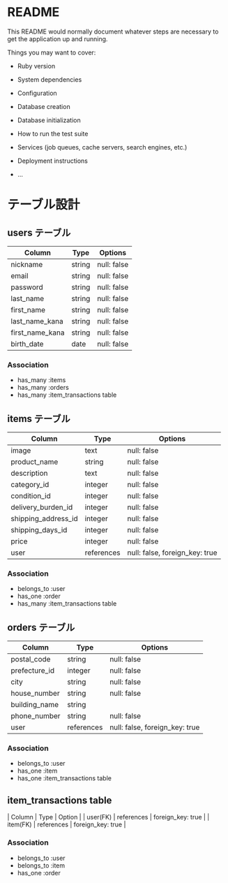 # README

This README would normally document whatever steps are necessary to get the
application up and running.

Things you may want to cover:

* Ruby version

* System dependencies

* Configuration

* Database creation

* Database initialization

* How to run the test suite

* Services (job queues, cache servers, search engines, etc.)

* Deployment instructions

* ...
# テーブル設計

## users テーブル

| Column          | Type   | Options     |
| --------------- | ------ | ----------- |
| nickname        | string | null: false |
| email           | string | null: false |
| password        | string | null: false |
| last_name       | string | null: false |
| first_name      | string | null: false |
| last_name_kana  | string | null: false |
| first_name_kana | string | null: false |
| birth_date      | date   | null: false |

### Association

- has_many :items
- has_many :orders
- has_many :item_transactions table

## items テーブル

| Column              | Type       | Options                        |
| ------------------- | ---------- | ------------------------------ |
| image               | text       | null: false                    |
| product_name        | string     | null: false                    |
| description         | text       | null: false                    |
| category_id         | integer    | null: false                    |
| condition_id        | integer    | null: false                    |
| delivery_burden_id  | integer    | null: false                    |
| shipping_address_id | integer    | null: false                    |
| shipping_days_id    | integer    | null: false                    |
| price               | integer    | null: false                    |
| user                | references | null: false, foreign_key: true |

### Association

- belongs_to :user
- has_one :order
- has_many :item_transactions table


## orders テーブル

| Column        | Type       | Options                        |
| ------------- | ---------- | ------------------------------ |
| postal_code   | string     | null: false                    |
| prefecture_id | integer    | null: false                    |
| city          | string     | null: false                    |
| house_number  | string     | null: false                    |
| building_name | string     |                                |
| phone_number  | string     | null: false                    |
| user          | references | null: false, foreign_key: true |

### Association

- belongs_to :user
- has_one :item
- has_one :item_transactions table

## item_transactions table

| Column   | Type       | Option            |
| user(FK) | references | foreign_key: true |
| item(FK) | references | foreign_key: true |

### Association

- belongs_to :user
- belongs_to :item
- has_one :order